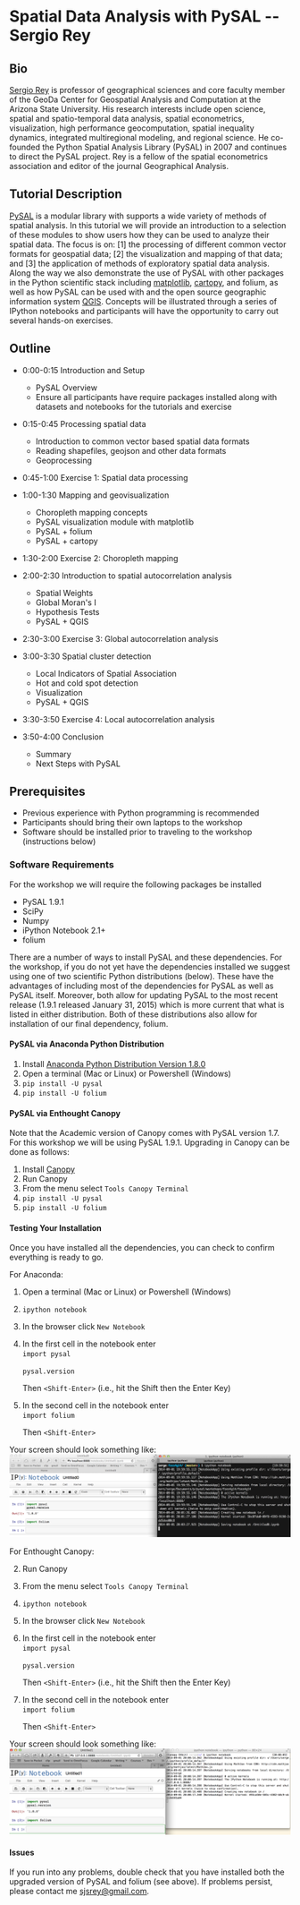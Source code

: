 # Spatial Data Analysis with PySAL -- Sergio Rey


## Bio
[Sergio Rey][Rey] is professor of geographical sciences and core faculty member of the GeoDa Center for Geospatial Analysis and Computation at the Arizona State University. His research interests include open science, spatial and spatio-temporal data analysis, spatial econometrics, visualization, high performance geocomputation, spatial inequality dynamics, integrated multiregional modeling, and regional science. He co-founded the Python Spatial Analysis Library (PySAL) in 2007 and continues to direct the PySAL project.  Rey is a fellow of the spatial econometrics association and editor of the journal Geographical Analysis.

## Tutorial Description

[PySAL][pysal] is a modular library with supports a wide variety of methods of spatial analysis. In this tutorial we will provide an introduction to a selection of these modules to show users how they can be used to analyze their spatial data. The focus is on: [1] the processing of different common vector formats for geospatial data; [2] the visualization and mapping of that data; and [3] the application of methods of exploratory spatial data analysis. Along the way we also demonstrate the use of PySAL with other packages in the Python scientific stack including [matplotlib][mpl], [cartopy][cartopy], and folium, as well as how PySAL can be used with and the open source geographic information system [QGIS][anita]. Concepts will be illustrated through a series of IPython notebooks and participants will have the opportunity to carry out several hands-on exercises.

## Outline

- 0:00-0:15 Introduction and Setup
	- PySAL Overview
	- Ensure all participants have require packages installed along with datasets and notebooks for the tutorials and exercise

- 0:15-0:45 Processing spatial data
	- Introduction to common vector based spatial data formats
	- Reading shapefiles, geojson and other data formats
	- Geoprocessing

- 0:45-1:00 Exercise 1: Spatial data processing

- 1:00-1:30 Mapping and geovisualization
	- Choropleth mapping concepts
	- PySAL visualization module with matplotlib
	- PySAL + folium
	- PySAL + cartopy

- 1:30-2:00 Exercise 2: Choropleth mapping

- 2:00-2:30 Introduction to spatial autocorrelation analysis
	- Spatial Weights
	- Global Moran's I
	- Hypothesis Tests
	- PySAL + QGIS

- 2:30-3:00 Exercise 3: Global autocorrelation analysis

- 3:00-3:30 Spatial cluster detection
	- Local Indicators of Spatial Association
	- Hot and cold spot detection
	- Visualization
	- PySAL + QGIS

- 3:30-3:50 Exercise 4: Local autocorrelation analysis

- 3:50-4:00 Conclusion
	- Summary
	- Next Steps with PySAL


## Prerequisites

- Previous experience with Python programming is recommended
- Participants should bring their own laptops to the workshop
- Software should be installed prior to traveling to the workshop (instructions below)

### Software Requirements

For the workshop we will require the following packages be installed

- PySAL 1.9.1
- SciPy
- Numpy
- iPython Notebook 2.1+
- folium

There are a number of ways to install PySAL and these dependencies. For the workshop, if you do not yet have the dependencies installed we suggest using one of two scientific Python distributions (below). These have the advantages of including most of the dependencies for PySAL as well as PySAL itself. Moreover, both allow for updating PySAL to the most recent release  (1.9.1 released January 31, 2015) which is more current that what is listed in either distribution. Both of these distributions also allow for installation of our final dependency, folium.

#### PySAL via Anaconda Python Distribution

1. Install [Anaconda Python Distribution Version 1.8.0][Anaconda]
2. Open a terminal (Mac or Linux) or Powershell (Windows)
2. `pip install -U pysal`
3. `pip install -U folium`

#### PySAL via Enthought Canopy
Note that the Academic version of Canopy comes with PySAL version 1.7. For this workshop we will be using PySAL 1.9.1. Upgrading in Canopy can be done as follows:

1. Install [Canopy][Canopy]
2. Run Canopy
3. From the menu select `Tools Canopy Terminal`
4. `pip install -U pysal`
5. `pip install -U folium`



#### Testing Your Installation

Once you have installed all the dependencies, you can check to confirm everything is ready to go.

For Anaconda:

1. Open a terminal (Mac or Linux) or Powershell (Windows)
2. `ipython notebook`
3. In the browser click `New Notebook`
3. In the first cell in the notebook enter  
   `import pysal`

   `pysal.version`
   
   Then `<Shift-Enter>` (i.e., hit the Shift then the Enter Key)
4. In the second cell in the notebook enter  
   `import folium`

   Then `<Shift-Enter>`
 
Your screen should look something like:
![Anaconda setup](esda/figures/anaconda.png)


For Enthought Canopy:

2. Run Canopy
3. From the menu select `Tools Canopy Terminal`
2. `ipython notebook`
3. In the browser click `New Notebook`
3. In the first cell in the notebook enter  
   `import pysal`

   `pysal.version`
   
   Then `<Shift-Enter>` (i.e., hit the Shift then the Enter Key)
4. In the second cell in the notebook enter  
   `import folium`

   Then `<Shift-Enter>`
 

Your screen should look something like:
![Enthought setup](esda/figures/enthought.png)


#### Issues

If you run into any problems, double check that you have installed both the upgraded version of PySAL and folium (see above). If problems persist, please contact me <sjsrey@gmail.com>.

[anita]: https://twitter.com/underdarkgis/status/488788614172901376
[cartopy]: http://nbviewer.ipython.org/gist/darribas/9a0d3b6177b7ca6be007/london_boroughs.ipynb
[mpl]:  http://nbviewer.ipython.org/gist/darribas/3890284
[pysal]: http://pysal.org
[Anaconda]: http://continuum.io/downloads.html
[Canopy]: https://www.enthought.com/store
[Rey]: https://geoplan.asu.edu/people/sergio-j-rey
[VirtualBox]: https://www.virtualbox.org/wiki/Downloads
[VirtualBox 4.3.12]: http://download.virtualbox.org/virtualbox/4.3.12/VirtualBox-4.3.12-93733-Win.exe
[Vagrant]: http://www.vagrantup.com/downloads.html
[Vagrantfile]: Vagrantfile

